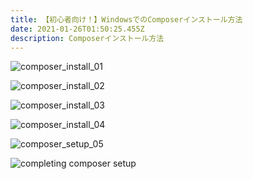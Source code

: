 ```yaml
---
title: 【初心者向け！】WindowsでのComposerインストール方法
date: 2021-01-26T01:50:25.455Z
description: Composerインストール方法
---
```

![](/img/composer1.png?w=300 "composer_install_01")

![](/img/composer2.png?w=300 "composer_install_02")

![](/img/composer3.png?w=300 "composer_install_03")

![](/img/composer4.png?w=300 "composer_install_04")

![](/img/composer5.png?w=300 "composer_setup_05")

![completing composer setup](/img/composer6.png?w=300 "composer_setup_06")